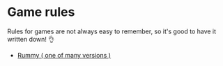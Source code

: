 # Game rules

Rules for games are not always easy to remember, so it's good to have it written down! 👌

* [Rummy ( one of many versions )](rummy.md)